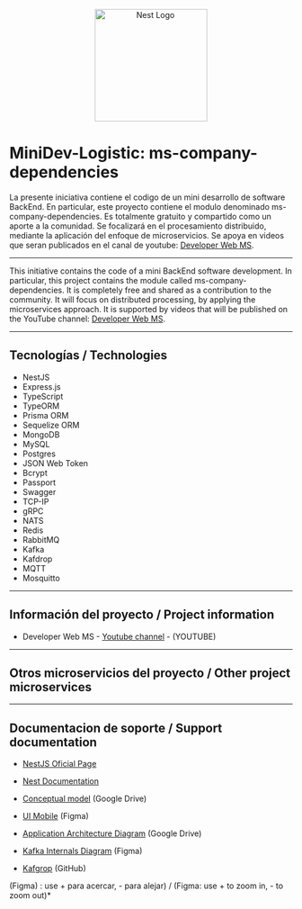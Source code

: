 <p align="center">
  <a href="http://nestjs.com/" target="blank"><img src="https://nestjs.com/img/logo-small.svg" width="200" alt="Nest Logo" /></a>
</p>

# MiniDev-Logistic:  ms-company-dependencies

La presente iniciativa contiene el codigo de un mini desarrollo de software BackEnd.
En particular, este proyecto contiene el modulo denominado ms-company-dependencies.
Es totalmente gratuito y compartido como un aporte a la comunidad. 
Se focalizará en el procesamiento distribuido, mediante la aplicación del enfoque de microservicios. 
Se apoya en videos que seran publicados en el canal de youtube:  [Developer Web MS](https://www.youtube.com/playlist?list=PLWnRJL1SdIio8TshcHJrJ6_3btfZDuz4O).

___

This initiative contains the code of a mini BackEnd software development.
In particular, this project contains the module called ms-company-dependencies.
It is completely free and shared as a contribution to the community. It will focus on distributed processing, by applying the microservices approach. 
It is supported by videos that will be published on the YouTube channel: [Developer Web MS](https://www.youtube.com/playlist?list=PLWnRJL1SdIio8TshcHJrJ6_3btfZDuz4O).

___

## Tecnologías / Technologies

* NestJS
* Express.js
* TypeScript
* TypeORM
* Prisma ORM
* Sequelize ORM
* MongoDB
* MySQL
* Postgres
* JSON Web Token
* Bcrypt
* Passport
* Swagger
* TCP-IP
* gRPC
* NATS
* Redis
* RabbitMQ
* Kafka
* Kafdrop
* MQTT
* Mosquitto

___

## Información del proyecto / Project information

* Developer Web MS - [Youtube channel](https://www.youtube.com/playlist?list=PLWnRJL1SdIio8TshcHJrJ6_3btfZDuz4O) - (YOUTUBE)

___

## Otros microservicios del proyecto / Other project microservices



___

## Documentacion de soporte / Support documentation

* [NestJS Oficial Page](https://nestjs.com/)
* [Nest Documentation](https://docs.nestjs.com)

* [Conceptual model](https://drive.google.com/file/d/1J8SP8eegLsDO6UXshc8mSwEt9JNpoYGT/view?usp=sharing) (Google Drive)
* [UI Mobile](https://www.figma.com/file/uyaK3PgTdLR0PPF6ggmqEi/LOGISTIC) (Figma)
* [Application Architecture Diagram](https://drive.google.com/file/d/1BmU9Eli3F8ZYEzie3Xy9RB_6Lpt-DPnU/view) (Google Drive)
* [Kafka Internals Diagram](https://www.figma.com/file/Qol9O1fev7oDu5zQ0xWLbx/Kafka?node-id=0%3A1) (Figma)
* [Kafgrop](https://github.com/obsidiandynamics/kafdrop) (GitHub)

(Figma) : use + para acercar, - para alejar) / (Figma: use + to zoom in, - to zoom out)*
